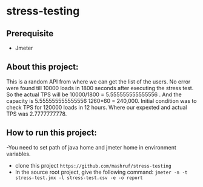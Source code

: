 # stress-testing

## Prerequisite
- Jmeter

## About this project:
This is a random API from where we can get the list of the users. No error were found till 10000 loads in 1800 seconds after executing the stress test. So the actual TPS will be 10000/1800 = 5.555555555555556 . And the capacity is 5.555555555555556 *12*60*60 = 240,000. Initial condition was to check TPS for 120000 loads in 12 hours. Where our expexted and actual TPS was 2.7777777778.

## How to run this project:
-You need to set path of java home and jmeter home in environment variables.
- clone this project
``` https://github.com/mashruf/stress-testing ```
- In the source root project, give the following command:
``` jmeter -n -t stress-test.jmx -l stress-test.csv -e -o report ```
